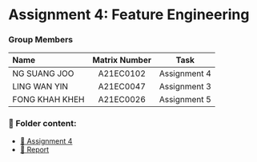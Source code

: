# Assignment 4: Feature Engineering
### Group Members

| Name                                     | Matrix Number | Task |
| :---------------------------------------- | :-------------: | ------------- |
|NG SUANG JOO        | A21EC0102     | Assignment 4  |
|LING WAN YIN         | A21EC0047     | Assignment 3  |
|FONG KHAH KHEH         | A21EC0026   | Assignment 5    |


### 📂 Folder content:
* [📖 Assignment 4](ass4.ipynb)
* [📖 Report](report.md)
